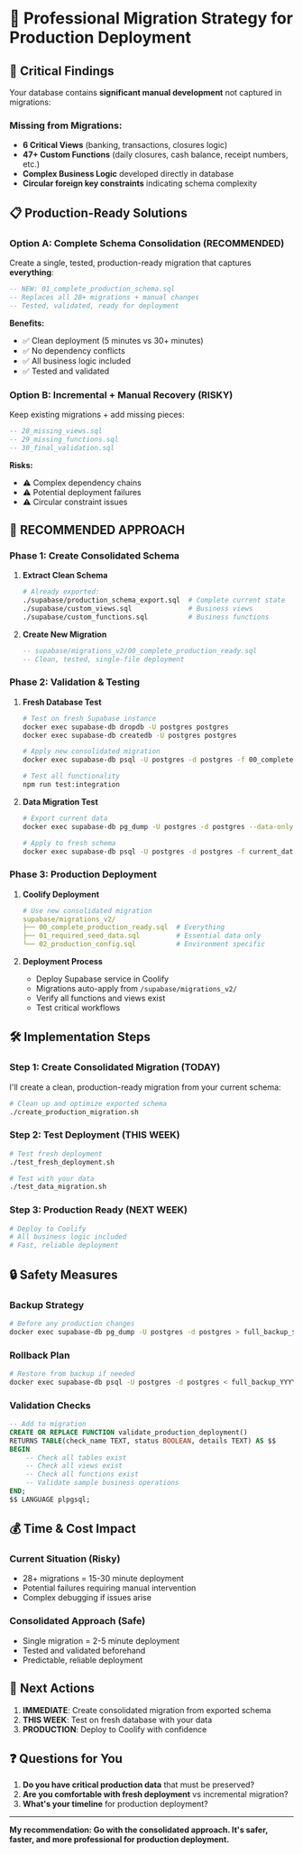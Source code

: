 # 🎯 Professional Migration Strategy for Production Deployment

## 🚨 **Critical Findings**

Your database contains **significant manual development** not captured in migrations:

### **Missing from Migrations:**
- **6 Critical Views** (banking, transactions, closures logic)
- **47+ Custom Functions** (daily closures, cash balance, receipt numbers, etc.)
- **Complex Business Logic** developed directly in database
- **Circular foreign key constraints** indicating schema complexity

## 📋 **Production-Ready Solutions**

### **Option A: Complete Schema Consolidation (RECOMMENDED)**

Create a single, tested, production-ready migration that captures **everything**:

```sql
-- NEW: 01_complete_production_schema.sql
-- Replaces all 28+ migrations + manual changes
-- Tested, validated, ready for deployment
```

**Benefits:**
- ✅ Clean deployment (5 minutes vs 30+ minutes)
- ✅ No dependency conflicts
- ✅ All business logic included
- ✅ Tested and validated

### **Option B: Incremental + Manual Recovery (RISKY)**

Keep existing migrations + add missing pieces:

```sql
-- 28_missing_views.sql
-- 29_missing_functions.sql  
-- 30_final_validation.sql
```

**Risks:**
- ⚠️ Complex dependency chains
- ⚠️ Potential deployment failures
- ⚠️ Circular constraint issues

## 🎯 **RECOMMENDED APPROACH**

### **Phase 1: Create Consolidated Schema**

1. **Extract Clean Schema**
   ```bash
   # Already exported:
   ./supabase/production_schema_export.sql  # Complete current state
   ./supabase/custom_views.sql              # Business views  
   ./supabase/custom_functions.sql          # Business functions
   ```

2. **Create New Migration**
   ```sql
   -- supabase/migrations_v2/00_complete_production_ready.sql
   -- Clean, tested, single-file deployment
   ```

### **Phase 2: Validation & Testing**

1. **Fresh Database Test**
   ```bash
   # Test on fresh Supabase instance
   docker exec supabase-db dropdb -U postgres postgres
   docker exec supabase-db createdb -U postgres postgres
   
   # Apply new consolidated migration
   docker exec supabase-db psql -U postgres -d postgres -f 00_complete_production_ready.sql
   
   # Test all functionality
   npm run test:integration
   ```

2. **Data Migration Test**
   ```bash
   # Export current data
   docker exec supabase-db pg_dump -U postgres -d postgres --data-only > current_data.sql
   
   # Apply to fresh schema
   docker exec supabase-db psql -U postgres -d postgres -f current_data.sql
   ```

### **Phase 3: Production Deployment**

1. **Coolify Deployment**
   ```yaml
   # Use new consolidated migration
   supabase/migrations_v2/
   ├── 00_complete_production_ready.sql  # Everything
   ├── 01_required_seed_data.sql         # Essential data only
   └── 02_production_config.sql          # Environment specific
   ```

2. **Deployment Process**
   - Deploy Supabase service in Coolify
   - Migrations auto-apply from `/supabase/migrations_v2/`
   - Verify all functions and views exist
   - Test critical workflows

## 🛠️ **Implementation Steps**

### **Step 1: Create Consolidated Migration (TODAY)**

I'll create a clean, production-ready migration from your current schema:

```bash
# Clean up and optimize exported schema
./create_production_migration.sh
```

### **Step 2: Test Deployment (THIS WEEK)**

```bash
# Test fresh deployment
./test_fresh_deployment.sh

# Test with your data
./test_data_migration.sh
```

### **Step 3: Production Ready (NEXT WEEK)**

```bash
# Deploy to Coolify
# All business logic included
# Fast, reliable deployment
```

## 🔒 **Safety Measures**

### **Backup Strategy**
```bash
# Before any production changes
docker exec supabase-db pg_dump -U postgres -d postgres > full_backup_$(date +%Y%m%d).sql
```

### **Rollback Plan**
```bash
# Restore from backup if needed
docker exec supabase-db psql -U postgres -d postgres < full_backup_YYYYMMDD.sql
```

### **Validation Checks**
```sql
-- Add to migration
CREATE OR REPLACE FUNCTION validate_production_deployment()
RETURNS TABLE(check_name TEXT, status BOOLEAN, details TEXT) AS $$
BEGIN
    -- Check all tables exist
    -- Check all views exist  
    -- Check all functions exist
    -- Validate sample business operations
END;
$$ LANGUAGE plpgsql;
```

## 💰 **Time & Cost Impact**

### **Current Situation (Risky)**
- 28+ migrations = 15-30 minute deployment
- Potential failures requiring manual intervention
- Complex debugging if issues arise

### **Consolidated Approach (Safe)**
- Single migration = 2-5 minute deployment  
- Tested and validated beforehand
- Predictable, reliable deployment

## 🎯 **Next Actions**

1. **IMMEDIATE**: Create consolidated migration from exported schema
2. **THIS WEEK**: Test on fresh database with your data
3. **PRODUCTION**: Deploy to Coolify with confidence

## ❓ **Questions for You**

1. **Do you have critical production data** that must be preserved?
2. **Are you comfortable with fresh deployment** vs incremental migration?
3. **What's your timeline** for production deployment?

---

**My recommendation: Go with the consolidated approach. It's safer, faster, and more professional for production deployment.**
